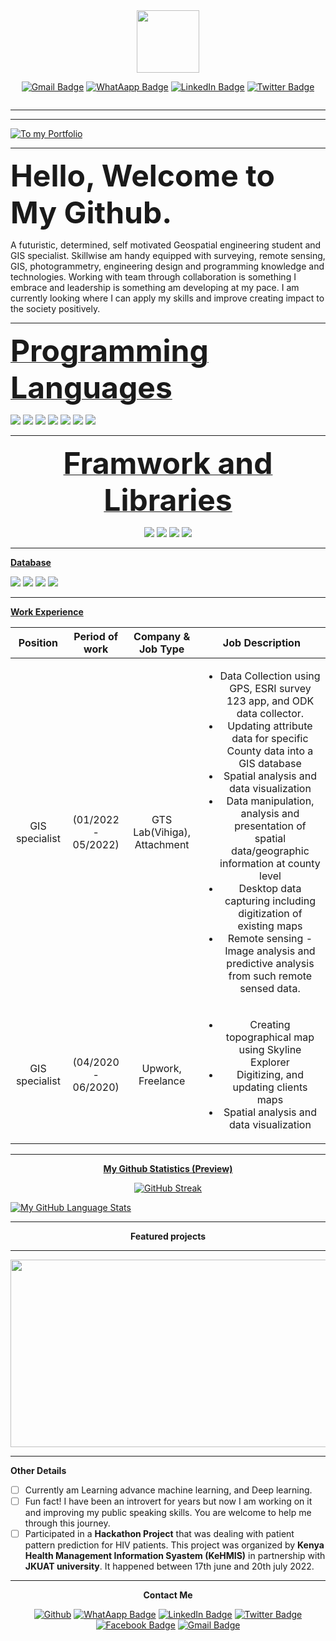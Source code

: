 <div id="header" align="center">
  <img src="https://res.cloudinary.com/dt9t0t8zi/image/upload/v1647935995/amboka/amboka_hexagon_ncf6jk.png" width="100"/>
  
  [<img src="https://img.shields.io/badge/mail-darkred?style=for-the-badge&logo=mail&logoColor=white" alt="Gmail Badge"/>](mailto:amboxan@gmail.com)
[<img src="https://img.shields.io/badge/WhatsApp-brightgreen?style=for-the-badge&logo=whatsapp&logoColor=red" alt="WhatAapp Badge"/>](https://wa.me/254746342679)
[<img src="https://img.shields.io/badge/LinkedIn-blue?style=for-the-badge&logo=linkedin&logoColor=white" alt="LinkedIn Badge"/>](https://www.linkedin.com/in/alfred-amboka-91851b196/)
[<img src="https://img.shields.io/badge/Twitter-blue?style=for-the-badge&logo=twitter&logoColor=orange" alt="Twitter Badge"/>](https://twitter.com/amboka_w)
  
  <img src="https://komarev.com/ghpvc/?username=alfredamboka&style=flat-square&color=blue" alt=""/>
  
</div>

------------------------------------------------------------------------------
------------------------------------------------------------------------------

[![To my Portfolio](https://res.cloudinary.com/dt9t0t8zi/image/upload/v1647543383/amboka/overview-banner-best-of_best_oegj7n.png "Header")](https://alfredamboka.github.io/AlfredPorfolio/)

------------------------------------------------------------------------------

<font size= "12"> **Hello, Welcome to My Github.** </font>

A futuristic, determined, self motivated Geospatial engineering student and GIS specialist. Skillwise am handy equipped with surveying, remote sensing, GIS, photogrammetry, engineering design and programming knowledge and technologies. Working with team through collaboration is something I embrace and leadership is something am developing at my pace. I am currently looking where I can apply my skills and improve creating impact to the society positively.

------------------------------------------------------------------------------

<u><font size="18">**Programming Languages**</font></u>

<p>
  <img src="https://img.shields.io/badge/Python-3776AB?style=for-the-badge&logo=python&logoColor=white" />
  <img src="https://img.shields.io/badge/JavaScript-323330?style=for-the-badge&logo=javascript&logoColor=F7DF1E" />
  <img src="https://img.shields.io/badge/C-8b2f06?style=for-the-badge&logo=c&logoColor=white" />
  <img src="https://img.shields.io/badge/C++-00599C?style=for-the-badge&logo=c++&logoColor=white" />
  <img src="https://img.shields.io/badge/Arduino-00563e?style=for-the-badge&logo=arduino&logoColor=darkorange" />
  <img src="https://img.shields.io/badge/HTML5-E34F26?style=for-the-badge&logo=html5&logoColor=white" />
  <img src="https://img.shields.io/badge/CSS3-1572B6?style=for-the-badge&logo=css3&logoColor=white" />
  
</p>

------------------------------------------------------------------------------

<div id="fremework" align="center">
  
<u><font size="18">**Framwork and Libraries**</font></u>

<p>
  <img src="https://img.shields.io/badge/Django-092E20?style=for-the-badge&logo=django&logoColor=white" />
  <!--<img src="https://img.shields.io/badge/Flask-000000?style=for-the-badge&logo=flask&logoColor=white" />-->
  <img src="https://img.shields.io/badge/Bootstrap-563D7C?style=for-the-badge&logo=bootstrap&logoColor=white" />
  <img src="https://img.shields.io/badge/ReactJs-61DAFB?style=for-the-badge&logo=react&logoColor=white" />
  <img src="https://img.shields.io/badge/Angular JS-FFFFFF?style=for-the-badge&logo=angularjs&logoColor=orange" />
</p>

 </div>
 
 -----------------------------------------------------------------------------
 
<u>**Database**</u>

<p>
  <img src="https://img.shields.io/badge/MySQL-00000F?style=for-the-badge&logo=mysql&logoColor=white" />
  <img src="https://img.shields.io/badge/PostgreSQL-316192?style=for-the-badge&logo=postgresql&logoColor=white" />
  <img src="https://img.shields.io/badge/MongoDB-4EA94B?style=for-the-badge&logo=mongodb&logoColor=white" />
  <img src="https://img.shields.io/badge/SQLite-07405E?style=for-the-badge&logo=sqlite&logoColor=white" />
</p>

------------------------------------------------------------------------------

<u>**Work Experience**</u>

| Position | Period of work  | Company & Job Type | Job Description  |
|:---------:|:---------------:| :---------------: | :----------------------: |
| GIS specialist | (01/2022 - 05/2022) | GTS Lab(Vihiga), Attachment | <ul><li> Data Collection using GPS, ESRI survey 123 app, and ODK data collector. </li> <li>Updating attribute data for specific County data into a GIS database </li><li>Spatial analysis and data visualization</li><li>Data manipulation, analysis and presentation of spatial data/geographic information at county level</li><li>Desktop data capturing including digitization of existing maps</li><li>Remote sensing - Image analysis and predictive analysis from such remote sensed data.</li></ul>|
| GIS specialist | (04/2020 - 06/2020) | Upwork, Freelance | <ul><li> Creating topographical map using Skyline Explorer </li> <li>Digitizing, and updating clients maps</li><li>Spatial analysis and data visualization</li></ul>|

------------------------------------------------------------------------------

<div id="statspreview" align="center">
  
<u>**My Github Statistics (Preview)**</u>
  
 </div>

<div id="gitstats" align="center">
  
[![GitHub Streak](http://github-readme-streak-stats.herokuapp.com?user=alfredamboka&theme=dark&background=000000)](https://git.io/streak-stats)
  
 </div>
 
 <div id="languages" align="left">

[![My GitHub Language Stats](https://github-readme-stats.vercel.app/api/top-langs/?username=alfredamboka&langs_count=5&theme=tokyonight)]()
  
 </div>
 
------------------------------------------------------------------------------

<div id="contacts" align="center">
  
**Featured projects**
  
 </div>

------------------------------------------------------------------------------

<div align="center">
  <img src="https://res.cloudinary.com/dt9t0t8zi/image/upload/v1647935040/amboka/programming_gqau4u.gif" width="600" height="300"/>
</div>

------------------------------------------------------------------------------

<div id ="other-details" align = "left">
  
  **Other Details**
  
  * [ ] Currently am Learning advance machine learning, and Deep learning.
  * [ ] Fun fact! I have been an introvert for years but now I am working on it and improving my public speaking skills. You are welcome to help me through this journey.
  * [ ] Participated in a  **Hackathon Project** that was dealing with patient pattern prediction for HIV patients. This project was organized by **Kenya Health Management Information Syastem (KeHMIS)** in partnership with **JKUAT university**. It happened between 17th june and 20th july 2022.
  
  </div>

------------------------------------------------------------------------------

<div id="cont-title" align="center">
  
**Contact Me**
  
</div>

<div id="contacts" align="center">
  
[<img alt="Github" src="https://img.shields.io/badge/GitHub-%2312100E.svg?&style=for-the-badge&logo=Github&logoColor=white" />](https://github.com/alfredamboka) 
[<img src="https://img.shields.io/badge/WhatsApp-brightgreen?style=for-the-badge&logo=whatsapp&logoColor=red" alt="WhatAapp Badge"/>](https://wa.me/254746342679)
[<img src="https://img.shields.io/badge/LinkedIn-blue?style=for-the-badge&logo=linkedin&logoColor=white" alt="LinkedIn Badge"/>](https://www.linkedin.com/in/alfred-amboka-91851b196/)
[<img src="https://img.shields.io/badge/Twitter-blue?style=for-the-badge&logo=twitter&logoColor=orange" alt="Twitter Badge"/>](https://twitter.com/amboka_w)
[<img src="https://img.shields.io/badge/Facebook-blue?style=for-the-badge&logo=facebook&logoColor=white" alt="Facebook Badge"/>](https://www.facebook.com/amboxan.marknon)
[<img src="https://img.shields.io/badge/mail-darkred?style=for-the-badge&logo=mail&logoColor=white" alt="Gmail Badge"/>](mailto:amboxan@gmail.com)
  </div>

<!--
**alfredamboka/alfredamboka** is a ✨ _special_ ✨ repository because its `README.md` (this file) appears on your GitHub profile.

Here are some ideas to get you started:

- 🔭 I’m currently working on ...
- 🌱 I’m currently learning ...
- 👯 I’m looking to collaborate on ...
- 🤔 I’m looking for help with ...
- 💬 Ask me about ...
- 📫 How to reach me: ...
- 😄 Pronouns: ...
- ⚡ Fun fact: ...
-->

